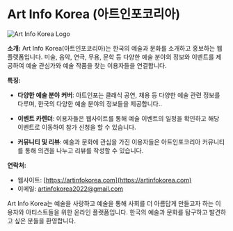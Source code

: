 # Art Info Korea (아트인포코리아)

![Art Info Korea Logo](https://ycuajmirzlqpgzuonzca.supabase.co/storage/v1/object/public/artinfo/advertisements/artinfo2.png)

**소개:**
Art Info Korea(아트인포코리아)는 한국의 예술과 문화를 소개하고 홍보하는 웹 플랫폼입니다. 미술, 음악, 연극, 무용, 문학 등 다양한 예술 분야의 정보와 이벤트를 제공하여 예술 관심가와 예술 작품을 찾는 이용자들을 연결합니다.

**특징:**

- **다양한 예술 분야 커버**: 아트인포는 클래식 공연, 채용 등 다양한 예술 관련 정보를 다루며, 한국의 다양한 예술 분야의 정보들을 제공합니다..

- **이벤트 카렌더**: 이용자들은 웹사이트를 통해 예술 이벤트의 일정을 확인하고 해당 이벤트로 이동하여 참가 신청을 할 수 있습니다.

<!-- - **아티스트와 크리에이터 지원**: 아트인포코리아는 한국의 예술가와 크리에이터들을 지원하고, 작품 홍보와 아티스트 프로필을 제공합니다. -->

- **커뮤니티 및 리뷰**: 예술과 문화에 관심을 가진 이용자들은 아트인포코리아 커뮤니티를 통해 의견을 나누고 리뷰를 작성할 수 있습니다.

**연락처:**

- 웹사이트: [https://artinfokorea.com](https://artinfokorea.com)
- 이메일: artinfokorea2022@gmail.com

Art Info Korea는 예술을 사랑하고 예술을 통해 사회를 더 아름답게 만들고자 하는 이용자와 아티스트들을 위한 온라인 플랫폼입니다. 한국의 예술과 문화를 탐구하고 발견하고 싶은 분들을 환영합니다.
